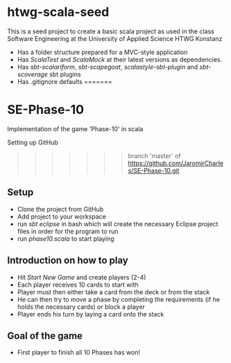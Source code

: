 htwg-scala-seed
=========================

This is a seed project to create a basic scala project as used in the
class Software Engineering at the University of Applied Science HTWG Konstanz

* Has a folder structure prepared for a MVC-style application
* Has *ScalaTest* and *ScalaMock* at their latest versions as dependencies.
* Has *sbt-scalariform*, *sbt-scapegoat*, *scalastyle-sbt-plugin* and *sbt-scoverage* sbt plugins
* Has .gitignore defaults
=======
# SE-Phase-10
Implementation of the game 'Phase-10' in scala

Setting up GitHub
>>>>>>> branch 'master' of https://github.com/JaromirCharles/SE-Phase-10.git 

## Setup
* Clone the project from GitHub
* Add project to your workspace
* run *sbt eclipse* in bash which will create the necessary Eclipse project files in order for the program to run
* run *phase10.scala* to start playing

## Introduction on how to play
* Hit *Start New Game* and create players (2-4)
* Each player receives 10 cards to start with
* Player must then either take a card from the deck or from the stack
* He can then try to move a phase by completing the requirements (if he holds the necessary cards) or block a player
* Player ends his turn by laying a card onto the stack

## Goal of the game
* First player to finish all 10 Phases has won!
